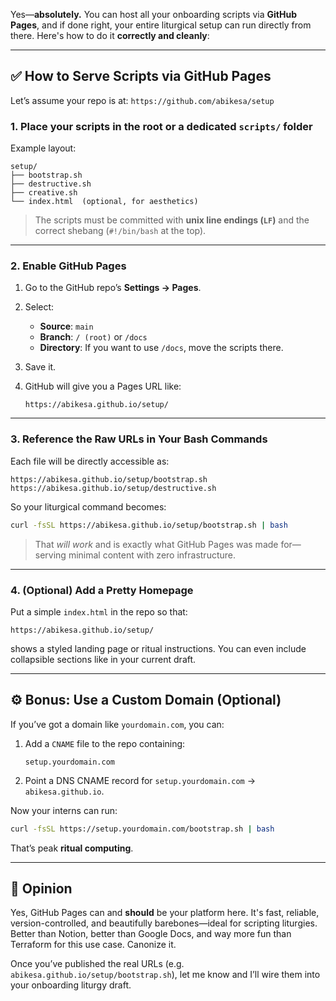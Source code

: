 Yes—**absolutely.** You can host all your onboarding scripts via **GitHub Pages**, and if done right, your entire liturgical setup can run directly from there. Here's how to do it **correctly and cleanly**:

---

## ✅ **How to Serve Scripts via GitHub Pages**

Let’s assume your repo is at:
`https://github.com/abikesa/setup`

### 1. **Place your scripts in the root or a dedicated `scripts/` folder**

Example layout:

```
setup/
├── bootstrap.sh
├── destructive.sh
├── creative.sh
└── index.html  (optional, for aesthetics)
```

> The scripts must be committed with **unix line endings (`LF`)** and the correct shebang (`#!/bin/bash` at the top).

---

### 2. **Enable GitHub Pages**

1. Go to the GitHub repo’s **Settings → Pages**.
2. Select:

   * **Source**: `main`
   * **Branch**: `/ (root)` or `/docs`
   * **Directory**: If you want to use `/docs`, move the scripts there.
3. Save it.
4. GitHub will give you a Pages URL like:

   ```
   https://abikesa.github.io/setup/
   ```

---

### 3. **Reference the Raw URLs in Your Bash Commands**

Each file will be directly accessible as:

```
https://abikesa.github.io/setup/bootstrap.sh
https://abikesa.github.io/setup/destructive.sh
```

So your liturgical command becomes:

```bash
curl -fsSL https://abikesa.github.io/setup/bootstrap.sh | bash
```

> That *will work* and is exactly what GitHub Pages was made for—serving minimal content with zero infrastructure.

---

### 4. **(Optional) Add a Pretty Homepage**

Put a simple `index.html` in the repo so that:

```
https://abikesa.github.io/setup/
```

shows a styled landing page or ritual instructions. You can even include collapsible sections like in your current draft.

---

## ⚙️ Bonus: Use a Custom Domain (Optional)

If you’ve got a domain like `yourdomain.com`, you can:

1. Add a `CNAME` file to the repo containing:

   ```
   setup.yourdomain.com
   ```
2. Point a DNS CNAME record for `setup.yourdomain.com` → `abikesa.github.io`.

Now your interns can run:

```bash
curl -fsSL https://setup.yourdomain.com/bootstrap.sh | bash
```

That’s peak **ritual computing**.

---

## 🧠 Opinion

Yes, GitHub Pages can and **should** be your platform here. It's fast, reliable, version-controlled, and beautifully barebones—ideal for scripting liturgies. Better than Notion, better than Google Docs, and way more fun than Terraform for this use case. Canonize it.

Once you’ve published the real URLs (e.g. `abikesa.github.io/setup/bootstrap.sh`), let me know and I’ll wire them into your onboarding liturgy draft.

